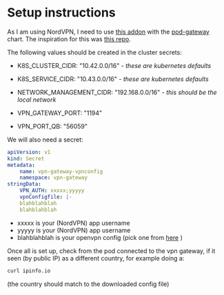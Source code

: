 # Setup instructions

As I am using NordVPN, I need to use [this addon](https://github.com/dperson/openvpn-client)
with the [pod-gateway](https://github.com/k8s-at-home/charts/tree/master/charts/stable/pod-gateway)
chart. The inspiration for this was
[this repo](https://github.com/aka-raccoon/raccoons-burrow/tree/96cb74f38171bcd21bc532509b415f6d77c34cc9/cluster/apps/vpn-gateway).

The following values should be created in the cluster secrets:

- K8S_CLUSTER_CIDR: "10.42.0.0/16" *- these are kubernetes defaults*

- K8S_SERVICE_CIDR: "10.43.0.0/16" *- these are kubernetes defaults*

- NETWORK_MANAGEMENT_CIDR: "192.168.0.0/16" *- this should be the local network*

- VPN_GATEWAY_PORT: "1194"
- VPN_PORT_QB: "56059"

We will also need a secret:

```yaml
apiVersion: v1
kind: Secret
metadata:
    name: vpn-gateway-vpnconfig
    namespace: vpn-gateway
stringData:
    VPN_AUTH: xxxxx;yyyyy
    vpnConfigfile: |-
    blahblahblah
    blahblahblah
```

- xxxxx is your (NordVPN) app username
- yyyyy is your (NordVPN) app username
- blahblahblah is your openvpn config (pick one from
[here](https://nordvpn.com/ovpn/) )

Once all is set up, check from the pod
connected to the vpn gateway, if it seen (by public IP)
as a different country, for example doing a:

```sh
curl ipinfo.io
```

(the country should match to the downloaded config file)
